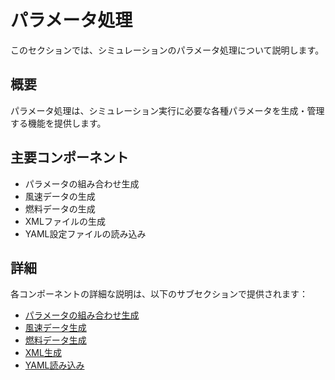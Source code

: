 # パラメータ処理

このセクションでは、シミュレーションのパラメータ処理について説明します。

## 概要

パラメータ処理は、シミュレーション実行に必要な各種パラメータを生成・管理する機能を提供します。

## 主要コンポーネント

- パラメータの組み合わせ生成
- 風速データの生成
- 燃料データの生成
- XMLファイルの生成
- YAML設定ファイルの読み込み

## 詳細

各コンポーネントの詳細な説明は、以下のサブセクションで提供されます：

- [パラメータの組み合わせ生成](parameter_product.md)
- [風速データ生成](wind_table.md)
- [燃料データ生成](fuel_table.md)
- [XML生成](xml_renderer.md)
- [YAML読み込み](yaml_loader.md) 